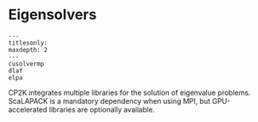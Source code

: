 # Eigensolvers

```{toctree}
---
titlesonly:
maxdepth: 2
---
cusolvermp
dlaf
elpa
```

CP2K integrates multiple libraries for the solution of eigenvalue problems.
ScaLAPACK is a mandatory dependency when using MPI, but GPU-accelerated libraries are optionally available.
